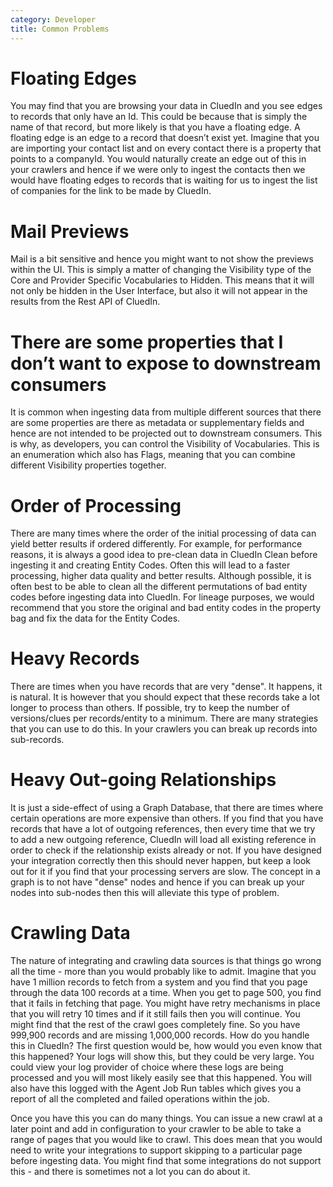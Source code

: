 ```yaml
---
category: Developer
title: Common Problems
---
```


# Floating Edges

You may find that you are browsing your data in CluedIn and you see edges to records that only have an Id. This could be because that is simply the name of that record, but more likely is that you have a floating edge. A floating edge is an edge to a record that doesn’t exist yet. Imagine that you are importing your contact list and on every contact there is a property that points to a companyId. You would naturally create an edge out of this in your crawlers and hence if we were only to ingest the contacts then we would have floating edges to records that is waiting for us to ingest the list of companies for the link to be made by CluedIn. 

# Mail Previews

Mail is a bit sensitive and hence you might want to not show the previews within the UI. This is simply a matter of changing the Visibility type of the Core and Provider Specific Vocabularies to Hidden. This means that it will not only be hidden in the User Interface, but also it will not appear in the results from the Rest API of CluedIn. 

# There are some properties that I don’t want to expose to downstream consumers

It is common when ingesting data from multiple different sources that there are some properties are there as metadata or supplementary fields and hence are not intended to be projected out to downstream consumers. This is why, as developers, you can control the Visibility of Vocabularies. This is an enumeration which also has Flags, meaning that you can combine different Visibility properties together. 

# Order of Processing

There are many times where the order of the initial processing of data can yield better results if ordered differently. For example, for performance reasons, it is always a good idea to pre-clean data in CluedIn Clean before ingesting it and creating Entity Codes. Often this will lead to a faster processing, higher data quality and better results. Although possible, it is often best to be able to clean all the different permutations of bad entity codes before ingesting data into CluedIn. For lineage purposes, we would recommend that you store the original and bad entity codes in the property bag and fix the data for the Entity Codes. 

# Heavy Records

There are times when you have records that are very "dense". It happens, it is natural. It is however that you should expect that these records take a lot longer to process than others. If possible, try to keep the number of versions/clues per records/entity to a minimum. There are many strategies that you can use to do this. In your crawlers you can break up records into sub-records.

# Heavy Out-going Relationships

It is just a side-effect of using a Graph Database, that there are times where certain operations are more expensive than others. If you find that you have records that have a lot of outgoing references, then every time that we try to add a new outgoing reference, CluedIn will load all existing reference in order to check if the relationship exists already or not. If you have designed your integration correctly then this should never happen, but keep a look out for it if you find that your processing servers are slow. The concept in a graph is to not have "dense" nodes and hence if you can break up your nodes into sub-nodes then this will alleviate this type of problem.

# Crawling Data

The nature of integrating and crawling data sources is that things go wrong all the time - more than you would probably like to admit. Imagine that you have 1 million records to fetch from a system and you find that you page through the data 100 records at a time. When you get to page 500, you find that it fails in fetching that page. You might have retry mechanisms in place that you will retry 10 times and if it still fails then you will continue. You might find that the rest of the crawl goes completely fine. So you have 999,900 records and are missing 1,000,000 records. How do you handle this in CluedIn? The first question would be, how would you even know that this happened? Your logs will show this, but they could be very large. You could view your log provider of choice where these logs are being processed and you will most likely easily see that this happened. You will also have this logged with the Agent Job Run tables which gives you a report of all the completed and failed operations within the job.

Once you have this you can do many things. You can issue a new crawl at a later point and add in configuration to your crawler to be able to take a range of pages that you would like to crawl. This does mean that you would need to write your integrations to support skipping to a particular page before ingesting data. You might find that some integrations do not support this - and there is sometimes not a lot you can do about it. 